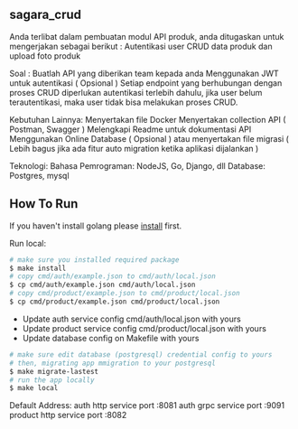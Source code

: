 ## sagara_crud

Anda terlibat dalam pembuatan modul API produk, anda ditugaskan untuk mengerjakan sebagai berikut :
Autentikasi user 
CRUD data produk dan upload foto produk

Soal :
Buatlah API yang diberikan team kepada anda
Menggunakan JWT untuk autentikasi ( Opsional ) 
Setiap endpoint yang berhubungan dengan proses CRUD diperlukan autentikasi terlebih dahulu, jika user belum terautentikasi, maka user tidak bisa melakukan proses CRUD.

Kebutuhan Lainnya:
Menyertakan file Docker
Menyertakan collection API ( Postman, Swagger )
Melengkapi Readme untuk dokumentasi API
Menggunakan Online Database ( Opsional ) atau menyertakan file migrasi ( Lebih bagus jika ada fitur auto migration ketika aplikasi dijalankan )

Teknologi:
Bahasa Pemrograman: NodeJS, Go, Django, dll
Database: Postgres, mysql


## How To Run
If you haven't install golang please [install](https://golang.org/doc/install) first.

 Run local:
```sh
# make sure you installed required package
$ make install
# copy cmd/auth/example.json to cmd/auth/local.json
$ cp cmd/auth/example.json cmd/auth/local.json
# copy cmd/product/example.json to cmd/product/local.json
$ cp cmd/product/example.json cmd/product/local.json
```

- Update auth service config cmd/auth/local.json with yours
- Update product service config cmd/product/local.json with yours
- Update database config on Makefile with yours


```sh
# make sure edit database (postgresql) credential config to yours
# then, migrating app mmigration to your postgresql
$ make migrate-lastest
# run the app locally
$ make local
```

Default Address:
auth http service port :8081
auth grpc service port :9091
product http service port :8082
